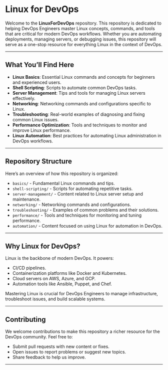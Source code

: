 # Linux for DevOps  

Welcome to the **LinuxForDevOps** repository. This repository is dedicated to helping DevOps Engineers master Linux concepts, commands, and tools that are critical for modern DevOps workflows. Whether you are automating deployments, managing servers, or debugging issues, this repository will serve as a one-stop resource for everything Linux in the context of DevOps.  

---

## What You’ll Find Here  

- **Linux Basics**: Essential Linux commands and concepts for beginners and experienced users.  
- **Shell Scripting**: Scripts to automate common DevOps tasks.  
- **Server Management**: Tips and tools for managing Linux servers effectively.  
- **Networking**: Networking commands and configurations specific to Linux.  
- **Troubleshooting**: Real-world examples of diagnosing and fixing common Linux issues.  
- **Performance Optimization**: Tools and techniques to monitor and improve Linux performance.  
- **Linux Automation**: Best practices for automating Linux administration in DevOps workflows.  

---

## Repository Structure  

Here’s an overview of how this repository is organized:  

- `basics/` - Fundamental Linux commands and tips.  
- `shell-scripting/` - Scripts for automating repetitive tasks.  
- `server-management/` - Content related to Linux server setup and maintenance.  
- `networking/` - Networking commands and configurations.  
- `troubleshooting/` - Examples of common problems and their solutions.  
- `performance/` - Tools and techniques for monitoring and tuning performance.  
- `automation/` - Content focused on using Linux for automation in DevOps.  

---

## Why Linux for DevOps?  

Linux is the backbone of modern DevOps. It powers:  
- CI/CD pipelines.  
- Containerization platforms like Docker and Kubernetes.  
- Cloud servers on AWS, Azure, and GCP.  
- Automation tools like Ansible, Puppet, and Chef.  

Mastering Linux is crucial for DevOps Engineers to manage infrastructure, troubleshoot issues, and build scalable systems.  

---

## Contributing  

We welcome contributions to make this repository a richer resource for the DevOps community. Feel free to:  
- Submit pull requests with new content or fixes.  
- Open issues to report problems or suggest new topics.  
- Share feedback to help us improve.  

---

